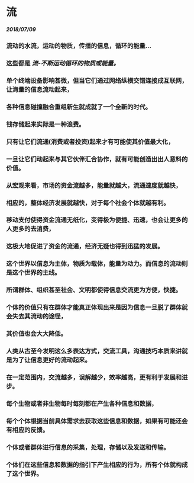 # 流
##### 2018/07/09
### 流动的水流，运动的物质，传播的信息，循环的能量...
### 这些都是 *流-不断运动循环的物质或能量。*
### 单个终端设备影响甚微，但当它们通过网络纵横交错连接成互联网，让海量的信息流动起来，
### 各种信息碰撞融合重组新生就成就了一个全新的时代。
### 钱存储起来实际是一种浪费。
### 只有让它们流通(消费或者投资)起来才有可能使其价值最大化，
### 一旦让它们动起来与其它伙伴汇合协作，就有可能创造出出人意料的价值。
### 从宏观来看，市场的资金流越多，能量就越大，流通速度就越快，
### 相应的，整体经济发展就越快，对于每个社会个体就越有利。
### 移动支付使得资金流通无纸化，变得极为便捷、迅速，也会让更多的人更多的去消费，
### 这极大地促进了资金的流通，经济无疑也得到迅猛的发展。
### 这个世界以信息为主体，物质为载体，能量为动力。而信息的流动则是这个世界的主线。
### 所谓群体、组织甚至社会、文明都使得信息交流更为方便，快捷。
### 个体的价值只有在群体才能真正体现出来是因为信息一旦脱了群体就会失去其流动的途径，
### 其价值也会大大降低。
### 人类从古至今发明这么多表达方式，交流工具，沟通技巧本质来讲就是为了让信息更好的流动起来。
### 在一定范围内，交流越多，误解越少，效率越高，更有利于发展和进步。
### 每个生物或者非生物每时每刻都在产生各种信息和数据，
### 每个个体根据当前具体需求去获取这些信息和数据，如果有可能还会有相应的反馈。
### 个体或者群体进行信息的采集，处理，存储以及发送和传输。
### 个体们在这些信息和数据的指引下产生相应的行为，所有个体就构成了这个世界。
